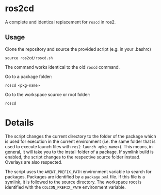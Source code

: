 # ros2cd
A complete and identical replacement for `roscd` in ros2.

## Usage
Clone the repository and source the provided script (e.g. in your .bashrc)
```
source ros2cd/roscd.sh
```

The command works identical to the old `roscd` command.

Go to a package folder:
```
roscd <pkg-name>
```
Go to the workspace source or root folder:
```
roscd
````

# Details
The script changes the current directory to the folder of the package which is used for execution in the current environment (i.e. the same folder that is used to execute launch files with `ros2 launch <pkg_name>`). This means, in general, it will take you to the install folder of a package. If symlink build is enabled, the script changes to the respective source folder instead. Overlays are also respected.

The script uses the `AMENT_PREFIX_PATH` environment variable to search for packages. Packages are identified by a `package.xml` file. If this file is a symlink, it is followed to the source directory. The workspace root is identified with the `COLCON_PREFIX_PATH` environment variable.

